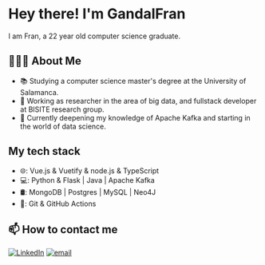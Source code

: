 # Hey there! I'm GandalFran

I am Fran, a 22 year old computer science graduate.

## 🧙🏻‍♂️ About Me
- 📚 Studying a computer science master's degree at the University of Salamanca.
- 💼 Working as researcher in the area of big data, and fullstack developer at BISITE research group.
- 🌱 Currently deepening my knowledge of Apache Kafka and starting in the world of data science.

## My tech stack
- 🌐: Vue.js & Vuetify & node.js & TypeScript
- 💻: Python & Flask | Java | Apache Kafka
- 🛢: MongoDB | Postgres | MySQL | Neo4J
- 🔧: Git & GitHub Actions

## 📫 How to contact me

<p>
<a href="https://www.linkedin.com/in/franpintosantos/?locale=en_US"><img alt="LinkedIn" src="https://img.shields.io/badge/linkedin-%230077B5.svg?&style=for-the-badge&logo=linkedin&logoColor=white"></a>
<a href="mailto:franpintosantos@usal.es"><img alt="email" src="https://img.shields.io/badge/gmail-%23D14836.svg?&style=for-the-badge&logo=gmail&logoColor=white"></a>
</p>
